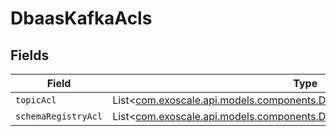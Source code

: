 # DbaasKafkaAcls


## Fields

| Field                                                                                                                                    | Type                                                                                                                                     | Required                                                                                                                                 | Description                                                                                                                              |
| ---------------------------------------------------------------------------------------------------------------------------------------- | ---------------------------------------------------------------------------------------------------------------------------------------- | ---------------------------------------------------------------------------------------------------------------------------------------- | ---------------------------------------------------------------------------------------------------------------------------------------- |
| `topicAcl`                                                                                                                               | List<[com.exoscale.api.models.components.DbaasKafkaTopicAclEntry](../../models/components/DbaasKafkaTopicAclEntry.md)>                   | :heavy_minus_sign:                                                                                                                       | N/A                                                                                                                                      |
| `schemaRegistryAcl`                                                                                                                      | List<[com.exoscale.api.models.components.DbaasKafkaSchemaRegistryAclEntry](../../models/components/DbaasKafkaSchemaRegistryAclEntry.md)> | :heavy_minus_sign:                                                                                                                       | N/A                                                                                                                                      |